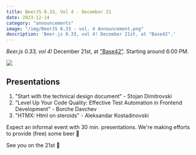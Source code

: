 ```yaml
---
title: BeerJS 0.33, Vol 4 - December 21
date: 2023-12-14
category: "announcements"
image: "/img/BeerJS 0.33 - vol. 4 Announcement.png"
description: 'Beer.js 0.33, vol 4! December 21st, at "Base42".'
---
```


_Beer.js 0.33, vol 4!_ December 21st, at ["Base42"](https://base42.mk). Starting around 6:00 PM.

<img src="/img/BeerJS 0.33 - vol. 4 Announcement.png" />

## Presentations

1. "Start with the technical design document" - Stojan Dimitrovski
2. "Level Up Your Code Quality: Effective Test Automation in Frontend Development" - Borche Davchev
3. "HTMX: Html on steroids" - Aleksandar Kostadinovski

Expect an informal event with 30 min. presentations. We're making efforts to provide (free) some beer 🍻

See you on the 21st 🍻
